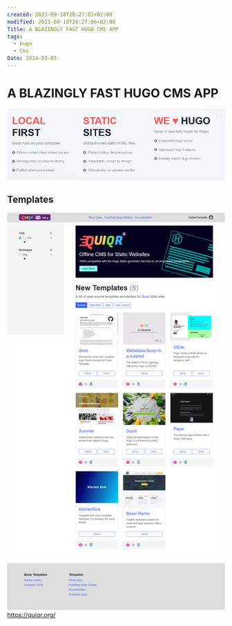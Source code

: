 ```yaml
---
created: 2023-09-18T20:27:01+02:00
modified: 2023-09-18T20:27:06+02:00
Title: A BLAZINGLY FAST HUGO CMS APP
tags:
  - hugo
  - Cms
Date: 2024-03-05
---
```



# A BLAZINGLY FAST HUGO CMS APP

![](_asset/2023-09-18_BLAZINGLYFASTHUGOCMSAPP_image_1.png)

## Templates 
![](_asset/2023-09-18_BLAZINGLYFASTHUGOCMSAPP_image_2.png)
https://quiqr.org/
